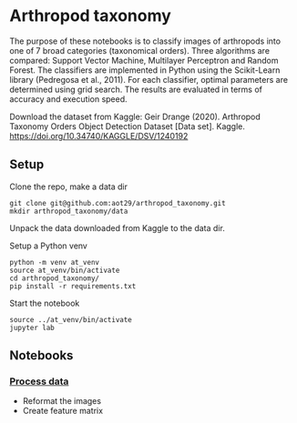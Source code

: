 # Arthropod taxonomy 
The purpose of these notebooks is to classify images of arthropods into one of 7 broad categories (taxonomical orders). Three algorithms are compared: Support Vector Machine, Multilayer Perceptron and Random Forest. The classifiers are implemented in Python using the Scikit-Learn library (Pedregosa et al., 2011). For each classifier, optimal parameters are determined using grid search. The results are evaluated in terms of accuracy and execution speed.

Download the dataset from Kaggle: 
Geir Drange (2020). Arthropod Taxonomy Orders Object Detection Dataset [Data set]. Kaggle. https://doi.org/10.34740/KAGGLE/DSV/1240192

## Setup
Clone the repo, make a data dir

```
git clone git@github.com:aot29/arthropod_taxonomy.git
mkdir arthropod_taxonomy/data
```

Unpack the data downloaded from Kaggle to the data dir.

Setup a Python venv

```
python -m venv at_venv
source at_venv/bin/activate
cd arthropod_taxonomy/
pip install -r requirements.txt
```

Start the notebook

```
source ../at_venv/bin/activate
jupyter lab
```

## Notebooks

### [Process data](00_process_data.ipynb)
* Reformat the images
* Create feature matrix